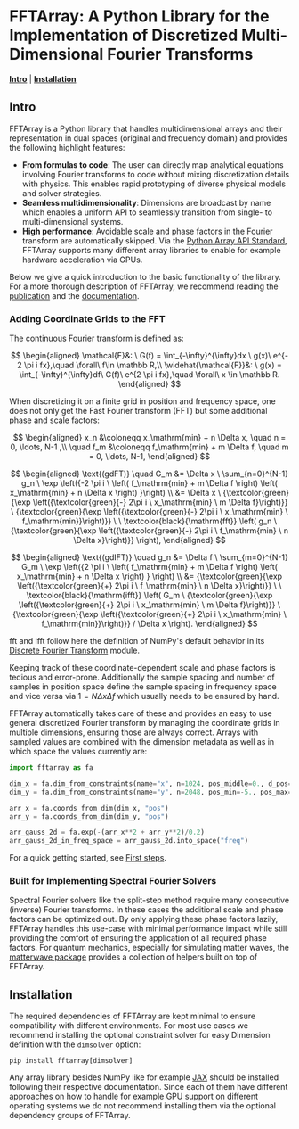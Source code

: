 # FFTArray: A Python Library for the Implementation of Discretized Multi-Dimensional Fourier Transforms

[**Intro**](#intro) | [**Installation**](#installation)

## Intro
FFTArray is a Python library that handles multidimensional arrays and their representation in dual spaces (original and frequency domain) and provides the following highlight features:
- **From formulas to code**: The user can directly map analytical equations involving Fourier transforms to code without mixing discretization details with physics. This enables rapid prototyping of diverse physical models and solver strategies.
- **Seamless multidimensionality**: Dimensions are broadcast by name which enables a uniform API to seamlessly transition from single- to multi-dimensional systems.
- **High performance**: Avoidable scale and phase factors in the Fourier transform are automatically skipped. Via the [Python Array API Standard](https://data-apis.org/array-api/latest/), FFTArray supports many different array libraries to enable for example hardware acceleration via GPUs.

Below we give a quick introduction to the basic functionality of the library.
For a more thorough description of FFTArray, we recommend reading the [publication](todo) and the [documentation](todo).

### Adding Coordinate Grids to the FFT

The continuous Fourier transform is defined as:

$$
\begin{aligned}
    \mathcal{F}&: \ G(f) = \int_{-\infty}^{\infty}dx \ g(x)\ e^{- 2 \pi i fx},\quad \forall\ f\in \mathbb R,\\
    \widehat{\mathcal{F}}&: \ g(x) = \int_{-\infty}^{\infty}df\ G(f)\ e^{2 \pi i fx},\quad \forall\ x \in \mathbb R.
\end{aligned}
$$

When discretizing it on a finite grid in position and frequency space, one does not only get the Fast Fourier transform (FFT) but some additional phase and scale factors:

$$
\begin{aligned}
    x_n &\coloneqq x_\mathrm{min} + n  \Delta x, \quad n = 0, \ldots, N-1 ,\\
    \quad f_m &\coloneqq f_\mathrm{min} + m \Delta f, \quad m = 0, \ldots, N-1,
\end{aligned}
$$

$$
\begin{aligned}
    \text{(gdFT)} \quad G_m
    &= \Delta x \ \sum_{n=0}^{N-1} g_n \ \exp \left({-2 \pi i \ \left( f_\mathrm{min} + m \Delta f \right) \left( x_\mathrm{min} + n \Delta x \right) }\right) \\
    &= \Delta x
        \ {\textcolor{green}{\exp \left({\textcolor{green}{-} 2\pi i \ x_\mathrm{min} \  m \Delta f}\right)}}
        \ {\textcolor{green}{\exp \left({\textcolor{green}{-} 2\pi i \ x_\mathrm{min} \ f_\mathrm{min}}\right)}}
        \ \ \textcolor{black}{\mathrm{fft}} \left(
            g_n \ {\textcolor{green}{\exp \left({\textcolor{green}{-} 2\pi i \ f_\mathrm{min} \ n \Delta x}\right)}}
        \right),
\end{aligned}
$$

$$
\begin{aligned}
    \text{(gdIFT)} \quad g_n
    &= \Delta f \ \sum_{m=0}^{N-1} G_m \ \exp  \left({2 \pi i \ \left( f_\mathrm{min} + m \Delta f \right) \left( x_\mathrm{min} + n \Delta x \right) } \right) \\
    &= {\textcolor{green}{\exp \left({\textcolor{green}{+} 2\pi i \ f_\mathrm{min} \ n \Delta x}\right)}}
        \ \ \textcolor{black}{\mathrm{ifft}} \left(
            G_m \ {\textcolor{green}{\exp \left({\textcolor{green}{+} 2\pi i \ x_\mathrm{min} \  m \Delta f}\right)}}
            \ {\textcolor{green}{\exp \left({\textcolor{green}{+} 2\pi i \ x_\mathrm{min} \ f_\mathrm{min}}\right)}} / \Delta x
        \right).
\end{aligned}
$$

$\mathrm{fft}$ and $\mathrm{ifft}$ follow here the definition of NumPy's default behavior in its [Discrete Fourier Transform](https://numpy.org/doc/stable/reference/routines.fft.html) module.


Keeping track of these coordinate-dependent scale and phase factors is tedious and error-prone.
Additionally the sample spacing and number of samples in position space define the sample spacing in frequency space and vice versa via $1 = N \Delta x \Delta f$ which usually needs to be ensured by hand.

FFTArray automatically takes care of these and provides an easy to use general discretized Fourier transform by managing the coordinate grids in multiple dimensions, ensuring those are always correct.
Arrays with sampled values are combined with the dimension metadata as well as in which space the values currently are:
```python
import fftarray as fa

dim_x = fa.dim_from_constraints(name="x", n=1024, pos_middle=0., d_pos=0.01, freq_middle=0)
dim_y = fa.dim_from_constraints(name="y", n=2048, pos_min=-5., pos_max=6.,freq_middle=0)

arr_x = fa.coords_from_dim(dim_x, "pos")
arr_y = fa.coords_from_dim(dim_y, "pos")

arr_gauss_2d = fa.exp(-(arr_x**2 + arr_y**2)/0.2)
arr_gauss_2d_in_freq_space = arr_gauss_2d.into_space("freq")
```
For a quick getting started, see [First steps](todo).

### Built for Implementing Spectral Fourier Solvers

Spectral Fourier solvers like the split-step method require many consecutive (inverse) Fourier transforms.
In these cases the additional scale and phase factors can be optimized out.
By only applying these phase factors lazily, FFTArray handles this use-case with minimal performance impact while still providing the comfort of ensuring the application of all required phase factors.
For quantum mechanics, especially for simulating matter waves, the [matterwave package](https://github.com/QSTheory/matterwave) provides a collection of helpers built on top of FFTArray.

## Installation

The required dependencies of FFTArray are kept minimal to ensure compatibility with different environments.
For most use cases we recommend installing the optional constraint solver for easy Dimension definition with the `dimsolver` option:
```shell
pip install fftarray[dimsolver]
```

Any array library besides NumPy like for example [JAX](https://github.com/jax-ml/jax?tab=readme-ov-file#installation) should be installed following their respective documentation.
Since each of them have different approaches on how to handle for example GPU support on different operating systems we do not recommend installing them via the optional dependency groups of FFTArray.



